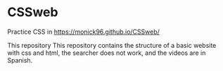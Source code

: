 # CSSweb
Practice CSS in https://monick96.github.io/CSSweb/

This repository This repository contains the structure of a basic website with css and html, the searcher does not work, and the videos are in Spanish.
